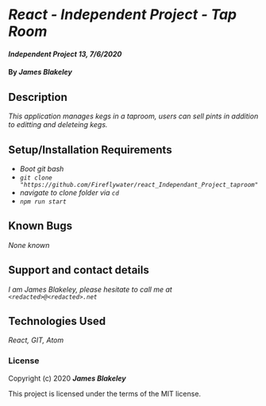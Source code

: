 # _React - Independent Project - Tap Room_

#### _Independent Project 13, 7/6/2020_

#### By _**James Blakeley**_

## Description

_This application manages kegs in a taproom, users can sell pints in addition to editting and deleteing kegs._

## Setup/Installation Requirements

* _Boot git bash_
* _`git clone "https://github.com/Fireflywater/react_Independant_Project_taproom"`_
* _navigate to clone folder via `cd`_
* _`npm run start`_

## Known Bugs

_None known_

## Support and contact details

_I am James Blakeley, please hesitate to call me at `<redacted>@<redacted>.net`_

## Technologies Used

_React, GIT, Atom_

### License

Copyright (c) 2020 **_James Blakeley_**

This project is licensed under the terms of the MIT license.
